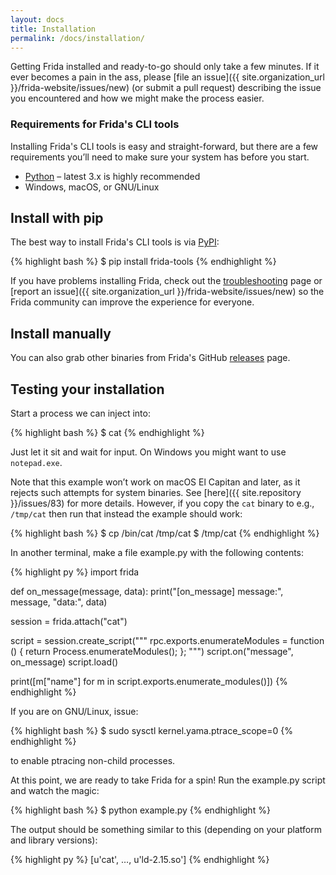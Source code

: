 ```yaml
---
layout: docs
title: Installation
permalink: /docs/installation/
---
```


Getting Frida installed and ready-to-go should only take a few minutes. If it
ever becomes a pain in the ass, please [file an
issue]({{ site.organization_url }}/frida-website/issues/new) (or submit a pull request)
describing the issue you encountered and how we might make the process easier.

### Requirements for Frida's CLI tools

Installing Frida's CLI tools is easy and straight-forward, but there are a few
requirements you’ll need to make sure your system has before you start.

- [Python](https://python.org/) – latest 3.x is highly recommended
- Windows, macOS, or GNU/Linux

## Install with pip

The best way to install Frida's CLI tools is via [PyPI][]:

{% highlight bash %}
$ pip install frida-tools
{% endhighlight %}

If you have problems installing Frida, check out the [troubleshooting][] page or
[report an issue]({{ site.organization_url }}/frida-website/issues/new) so the
Frida community can improve the experience for everyone.

## Install manually

You can also grab other binaries from Frida's GitHub [releases][] page.

## Testing your installation

Start a process we can inject into:

{% highlight bash %}
$ cat
{% endhighlight %}

Just let it sit and wait for input. On Windows you might want to use
`notepad.exe`.

Note that this example won’t work on macOS El Capitan and later, as it rejects
such attempts for system binaries. See [here]({{ site.repository }}/issues/83)
for more details. However, if you copy the `cat` binary to e.g., `/tmp/cat` then
run that instead the example should work:

{% highlight bash %}
$ cp /bin/cat /tmp/cat
$ /tmp/cat
{% endhighlight %}

In another terminal, make a file example.py with the following contents:

{% highlight py %}
import frida

def on_message(message, data):
    print("[on_message] message:", message, "data:", data)

session = frida.attach("cat")

script = session.create_script("""
rpc.exports.enumerateModules = function () {
  return Process.enumerateModules();
};
""")
script.on("message", on_message)
script.load()

print([m["name"] for m in script.exports.enumerate_modules()])
{% endhighlight %}

If you are on GNU/Linux, issue:

{% highlight bash %}
$ sudo sysctl kernel.yama.ptrace_scope=0
{% endhighlight %}

to enable ptracing non-child processes.

At this point, we are ready to take Frida for a spin! Run the example.py
script and watch the magic:

{% highlight bash %}
$ python example.py
{% endhighlight %}

The output should be something similar to this (depending on your platform
and library versions):

{% highlight py %}
[u'cat', …, u'ld-2.15.so']
{% endhighlight %}

[PyPI]: https://pypi.python.org/pypi/frida-tools
[troubleshooting]: ../troubleshooting/
[releases]: https://github.com/frida/frida/releases
